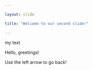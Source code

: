 ```yaml
---

layout: slide

title: "Welcome to our second slide!"

---
```

my text

Hello, greetings!

Use the left arrow to go back!

